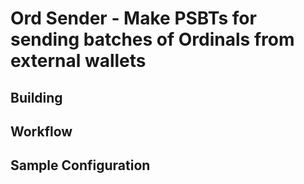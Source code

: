 # Ord Sender - Make PSBTs for sending batches of Ordinals from external wallets

## Building

## Workflow

## Sample Configuration